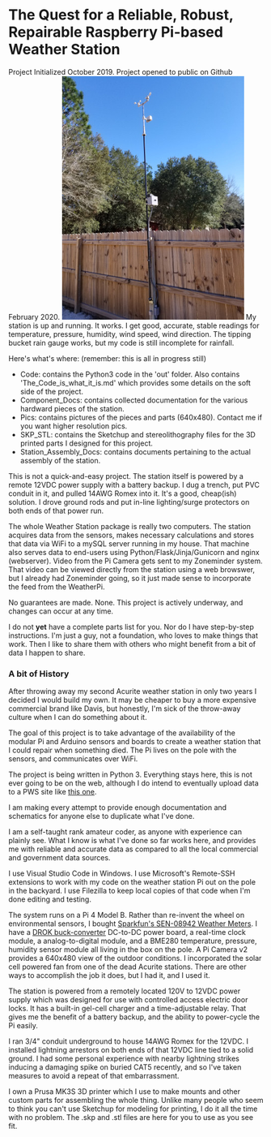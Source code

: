 # The Quest for a Reliable, Robust, Repairable Raspberry Pi-based Weather Station
Project Initialized October 2019.
Project opened to public on Github February 2020.
![RRRRPWS on the pole.](./Pics/RRRRPWS-on-the-pole.jpg)
My station is up and running.  It works.  I get good, accurate, stable readings for temperature, pressure, humidity, wind speed, wind direction.  The tipping bucket rain gauge works, but my code is still incomplete for rainfall. 

Here's what's where:  (remember: this is all in progress still)

- Code: contains the Python3 code in the 'out' folder.  Also contains 'The_Code_is_what_it_is.md' which provides some details on the soft side of the project.
- Component_Docs: contains collected documentation for the various hardward pieces of the station.
- Pics: contains pictures of the pieces and parts (640x480).  Contact me if you want higher resolution pics.
- SKP_STL: contains the Sketchup and stereolithography files for the 3D printed parts I designed for this project.
- Station_Assembly_Docs: contains documents pertaining to the actual assembly of the station.  

This is not a quick-and-easy project.  The station itself is powered by a remote 12VDC power supply with a battery backup.  I dug a trench, put PVC conduit in it, and pulled 14AWG Romex into it.  It's a good, cheap(ish) solution.  I drove ground rods and put in-line lighting/surge protectors on both ends of that power run.

The whole Weather Station package is really two computers.  The station acquires data from the sensors, makes necessary calculations and stores that data via WiFi to a mySQL server running in my house.  That machine also serves data to end-users using Python/Flask/Jinja/Gunicorn and nginx (webserver).  Video from the Pi Camera gets sent to my Zoneminder system. That video can be viewed directly from the station using a web browswer, but I already had Zoneminder going, so it just made sense to incorporate the feed from the WeatherPi.

No guarantees are made. None. This project is actively underway, and changes can occur at any time.

I do not <b>yet</b> have a complete parts list for you.  Nor do I have step-by-step instructions.  I'm just a guy, not a foundation, who loves to make things that work.  Then I like to share them with others who might benefit from a bit of data I happen to share.

### A bit of History

After throwing away my second Acurite weather station in only two years I decided I would build my own.  It may be cheaper to buy a more expensive commercial brand like Davis, but honestly, I'm sick of the throw-away culture when I can do something about it.

The goal of this project is to take advantage of the availability of the modular Pi and Arduino sensors and boards to create a weather station that I could repair when something died.  The Pi lives on the pole with the sensors, and communicates over WiFi.

The project is being written in Python 3. Everything stays here, this is not ever going to be on the web, although I do intend to eventually upload data to a PWS site like [this one](https://www.pwsweather.com/). 

I am making every attempt to provide enough documentation and schematics for anyone else to duplicate what I've done.

I am a self-taught rank amateur coder, as anyone with experience can plainly see.  What I know is what I've done so far works here, and provides me with reliable and accurate data as compared to all the local commercial and government data sources.  

I use Visual Studio Code in Windows.  I use Microsoft's Remote-SSH extensions to work with my code on the weather station Pi out on the pole in the backyard.
I use Filezilla to keep local copies of that code when I'm done editing and testing.

The system runs on a Pi 4 Model B.  Rather than re-invent the wheel on environmental sensors, I bought [Sparkfun's SEN-08942 Weather Meters](https://www.sparkfun.com/products/8942). I have a [DROK buck-converter](./Pics/DROK-Buck-Converter-mount.jpg) DC-to-DC power board, a real-time clock module, a analog-to-digital module, and a BME280 temperature, pressure, humidity sensor module all living in the box on the pole.  A Pi Camera v2 provides a 640x480 view of the outdoor conditions.  I incorporated the solar cell powered fan from one of the dead Acurite stations.  There are other ways to accomplish the job it does, but I had it, and I used it.

The station is powered from a remotely located 120V to 12VDC power supply which was designed for use with controlled access electric door locks.  It has a built-in gel-cell charger and a time-adjustable relay.  That gives me the benefit of a battery backup, and the ability to power-cycle the Pi easily.  

I ran 3/4" conduit underground to house 14AWG Romex for the 12VDC.  I installed lightning arrestors on both ends of that 12VDC line tied to a solid ground.  I had some personal experience with nearby lightning strikes inducing a damaging spike on buried CAT5 recently, and so I've taken measures to avoid a repeat of that embarrassment.

I own a Prusa MK3S 3D printer which I use to make mounts and other custom parts for assembling the whole thing.  Unlike many people who seem to think you can't use Sketchup for modeling for printing, I do it all the time with no problem.  The .skp and .stl files are here for you to use as you see fit.







